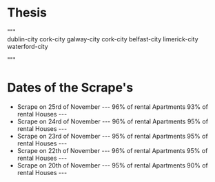 # Thesis
""" <br />
dublin-city cork-city galway-city cork-city belfast-city limerick-city waterford-city

"""<br />

<h1>Dates of the Scrape's </h1>
<ul>
<li>Scrape on 25rd of November   --- 96% of rental Apartments 93% of rental Houses --- </li>
<li>Scrape on 24rd of November   --- 96% of rental Apartments 95% of rental Houses --- </li>
<li>Scrape on 23rd of November   --- 95% of rental Apartments 95% of rental Houses --- </li>
<li>Scrape on 22th of November   --- 96% of rental Apartments 95% of rental Houses --- </li>
<li>Scrape on 20th of November   --- 95% of rental Apartments 90% of rental Houses --- </li>

</ul>